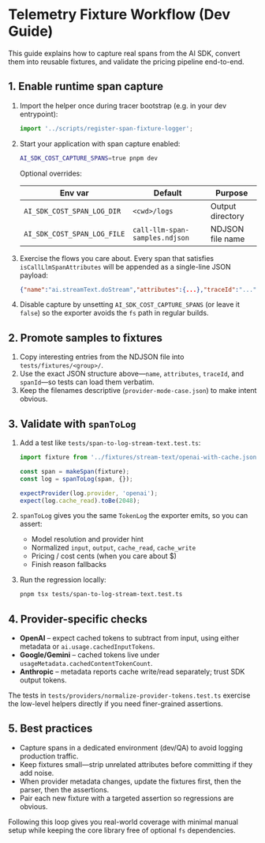# Telemetry Fixture Workflow (Dev Guide)

This guide explains how to capture real spans from the AI SDK, convert them into reusable fixtures, and validate the pricing pipeline end-to-end.

## 1. Enable runtime span capture

1. Import the helper once during tracer bootstrap (e.g. in your dev entrypoint):

   ```ts
   import '../scripts/register-span-fixture-logger';
   ```

2. Start your application with span capture enabled:

   ```bash
   AI_SDK_COST_CAPTURE_SPANS=true pnpm dev
   ```

   Optional overrides:

   | Env var | Default | Purpose |
   | --- | --- | --- |
   | `AI_SDK_COST_SPAN_LOG_DIR` | `<cwd>/logs` | Output directory |
   | `AI_SDK_COST_SPAN_LOG_FILE` | `call-llm-span-samples.ndjson` | NDJSON file name |

3. Exercise the flows you care about. Every span that satisfies `isCallLlmSpanAttributes` will be appended as a single-line JSON payload:

   ```json
   {"name":"ai.streamText.doStream","attributes":{...},"traceId":"...","spanId":"..."}
   ```

4. Disable capture by unsetting `AI_SDK_COST_CAPTURE_SPANS` (or leave it `false`) so the exporter avoids the `fs` path in regular builds.

## 2. Promote samples to fixtures

1. Copy interesting entries from the NDJSON file into `tests/fixtures/<group>/`.
2. Use the exact JSON structure above—`name`, `attributes`, `traceId`, and `spanId`—so tests can load them verbatim.
3. Keep the filenames descriptive (`provider-mode-case.json`) to make intent obvious.

## 3. Validate with `spanToLog`

1. Add a test like `tests/span-to-log-stream-text.test.ts`:

   ```ts
   import fixture from '../fixtures/stream-text/openai-with-cache.json' assert { type: 'json' };

   const span = makeSpan(fixture);
   const log = spanToLog(span, {});

   expectProvider(log.provider, 'openai');
   expect(log.cache_read).toBe(2048);
   ```

2. `spanToLog` gives you the same `TokenLog` the exporter emits, so you can assert:
   - Model resolution and provider hint
   - Normalized `input`, `output`, `cache_read`, `cache_write`
   - Pricing / cost cents (when you care about $)
   - Finish reason fallbacks

3. Run the regression locally:

   ```bash
   pnpm tsx tests/span-to-log-stream-text.test.ts
   ```

## 4. Provider-specific checks

* **OpenAI** – expect cached tokens to subtract from input, using either metadata or `ai.usage.cachedInputTokens`.
* **Google/Gemini** – cached tokens live under `usageMetadata.cachedContentTokenCount`.
* **Anthropic** – metadata reports cache write/read separately; trust SDK output tokens.

The tests in `tests/providers/normalize-provider-tokens.test.ts` exercise the low-level helpers directly if you need finer-grained assertions.

## 5. Best practices

* Capture spans in a dedicated environment (dev/QA) to avoid logging production traffic.
* Keep fixtures small—strip unrelated attributes before committing if they add noise.
* When provider metadata changes, update the fixtures first, then the parser, then the assertions.
* Pair each new fixture with a targeted assertion so regressions are obvious.

Following this loop gives you real-world coverage with minimal manual setup while keeping the core library free of optional `fs` dependencies.
